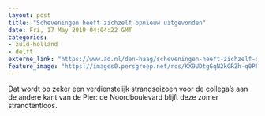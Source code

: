 ```yaml
---
layout: post
title: "Scheveningen heeft zichzelf opnieuw uitgevonden"
date: Fri, 17 May 2019 04:04:22 GMT
categories: 
- zuid-holland 
- delft 
externe_link: "https://www.ad.nl/den-haag/scheveningen-heeft-zichzelf-opnieuw-uitgevonden~a89ef2b0/"
feature_image: "https://images0.persgroep.net/rcs/KX9UDtgGqN2kGRZh-q0PFYjRFwo/diocontent/145288468/_fitwidth/400/?appId=21791a8992982cd8da851550a453bd7f&quality=0.7"
---
```


Dat wordt op zeker een verdienstelijk strandseizoen voor de collega’s aan de andere kant van de Pier: de Noordboulevard blijft deze zomer strandtentloos.

